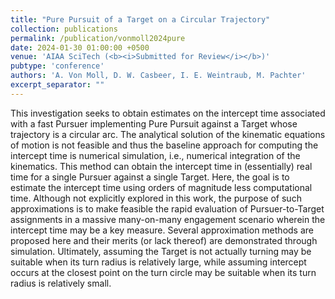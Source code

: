 ```yaml
---
title: "Pure Pursuit of a Target on a Circular Trajectory"
collection: publications
permalink: /publication/vonmoll2024pure
date: 2024-01-30 01:00:00 +0500
venue: 'AIAA SciTech (<b><i>Submitted for Review</i></b>)'
pubtype: 'conference'
authors: 'A. Von Moll, D. W. Casbeer, I. E. Weintraub, M. Pachter'
excerpt_separator: ""
---
```

This investigation seeks to obtain estimates on the intercept time associated with a fast Pursuer implementing Pure Pursuit against a Target whose trajectory is a circular arc. The analytical solution of the kinematic equations of motion is not feasible and thus the baseline approach for computing the intercept time is numerical simulation, i.e., numerical integration of the kinematics. This method can obtain the intercept time in (essentially) real time for a single Pursuer against a single Target. Here, the goal is to estimate the intercept time using orders of magnitude less computational time. Although not explicitly explored in this work, the purpose of such approximations is to make feasible the rapid evaluation of Pursuer-to-Target assignments in a massive many-on-many engagement scenario wherein the intercept time may be a key measure. Several approximation methods are proposed here and their merits (or lack thereof) are demonstrated through simulation. Ultimately, assuming the Target is not actually turning may be suitable when its turn radius is relatively large, while assuming intercept occurs at the closest point on the turn circle may be suitable when its turn radius is relatively small.
